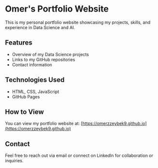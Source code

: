 # Omer's Portfolio Website

This is my personal portfolio website showcasing my projects, skills, and experience in Data Science and AI.

## Features
- Overview of my Data Science projects
- Links to my GitHub repositories
- Contact information

## Technologies Used
- HTML, CSS, JavaScript
- GitHub Pages

## How to View
You can view my portfolio website at: [https://omerzzeybek9.github.io](https://omerzzeybek9.github.io)

## Contact
Feel free to reach out via email or connect on LinkedIn for collaboration or inquiries.

